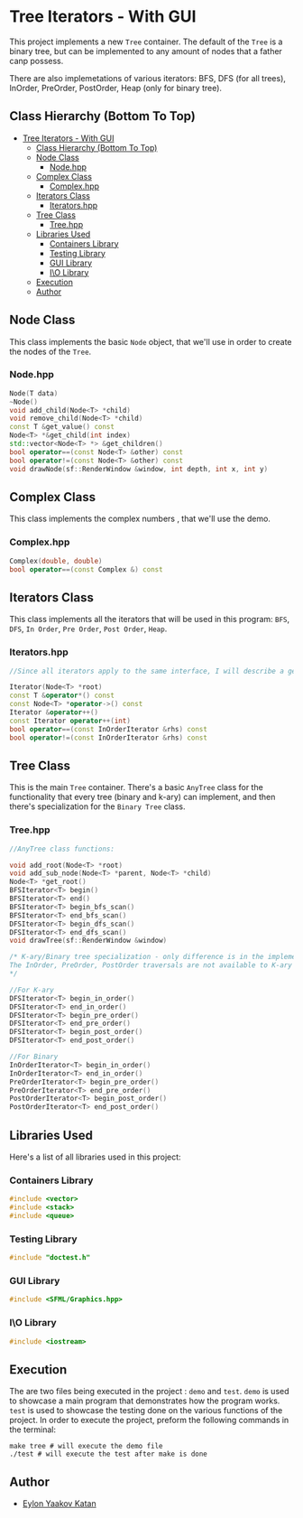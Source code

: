 # Tree Iterators - With GUI

This project implements a new `Tree` container.
The default of the `Tree` is a binary tree, but can be implemented to any amount of nodes that a father canp possess.

There are also implemetations of various iterators:
BFS, DFS (for all trees), InOrder, PreOrder, PostOrder, Heap (only for binary tree).

## Class Hierarchy (Bottom To Top)

- [Tree Iterators - With GUI](#tree-iterators---with-gui)
  - [Class Hierarchy (Bottom To Top)](#class-hierarchy-bottom-to-top)
  - [Node Class](#node-class)
    - [Node.hpp](#nodehpp)
  - [Complex Class](#complex-class)
    - [Complex.hpp](#complexhpp)
  - [Iterators Class](#iterators-class)
    - [Iterators.hpp](#iteratorshpp)
  - [Tree Class](#tree-class)
    - [Tree.hpp](#treehpp)
  - [Libraries Used](#libraries-used)
    - [Containers Library](#containers-library)
    - [Testing Library](#testing-library)
    - [GUI Library](#gui-library)
    - [I\\O Library](#io-library)
  - [Execution](#execution)
  - [Author](#author)

## Node Class

This class implements the basic `Node` object, that we'll use in order to create the nodes of the `Tree`.

### Node.hpp

```cpp
Node(T data)
~Node()
void add_child(Node<T> *child)
void remove_child(Node<T> *child)
const T &get_value() const
Node<T> *&get_child(int index)
std::vector<Node<T> *> &get_children()
bool operator==(const Node<T> &other) const
bool operator!=(const Node<T> &other) const
void drawNode(sf::RenderWindow &window, int depth, int x, int y)
```

## Complex Class

This class implements the complex numbers , that we'll use the demo.

### Complex.hpp

```c++
Complex(double, double)
bool operator==(const Complex &) const
```

## Iterators Class

This class implements all the iterators that will be used in this program: `BFS`, `DFS`, `In Order`, `Pre Order`, `Post Order`, `Heap`.

### Iterators.hpp

```c++
//Since all iterators apply to the same interface, I will describe a general iterator:

Iterator(Node<T> *root)
const T &operator*() const
const Node<T> *operator->() const
Iterator &operator++()
const Iterator operator++(int)
bool operator==(const InOrderIterator &rhs) const
bool operator!=(const InOrderIterator &rhs) const
```

## Tree Class

This is the main `Tree` container. There's a basic `AnyTree` class for the functionality that every tree (binary and k-ary) can implement, and then there's specialization for the `Binary Tree` class.

### Tree.hpp

```cpp
//AnyTree class functions: 

void add_root(Node<T> *root)
void add_sub_node(Node<T> *parent, Node<T> *child)
Node<T> *get_root()
BFSIterator<T> begin()
BFSIterator<T> end()
BFSIterator<T> begin_bfs_scan()
BFSIterator<T> end_bfs_scan()
DFSIterator<T> begin_dfs_scan()
DFSIterator<T> end_dfs_scan()
void drawTree(sf::RenderWindow &window)

/* K-ary/Binary tree specialization - only difference is in the implementation: 
The InOrder, PreOrder, PostOrder traversals are not available to K-ary trees, so they're implemented using the DFSIterator
*/

//For K-ary
DFSIterator<T> begin_in_order()
DFSIterator<T> end_in_order()
DFSIterator<T> begin_pre_order()
DFSIterator<T> end_pre_order()
DFSIterator<T> begin_post_order()
DFSIterator<T> end_post_order()

//For Binary
InOrderIterator<T> begin_in_order()
InOrderIterator<T> end_in_order()
PreOrderIterator<T> begin_pre_order()
PreOrderIterator<T> end_pre_order()
PostOrderIterator<T> begin_post_order()
PostOrderIterator<T> end_post_order()
```

## Libraries Used

Here's a list of all libraries used in this project:

### Containers Library

```c++
#include <vector>
#include <stack>
#include <queue>
```

### Testing Library

```c++
#include "doctest.h"
```

### GUI Library

```c++
#include <SFML/Graphics.hpp>
```

### I\O Library

```c++
#include <iostream>
```

## Execution

The are two files being executed in the project : `demo` and `test`.
`demo` is used to showcase a main program that demonstrates how the program works.
`test` is used to showcase the testing done on the various functions of the project.
In order to execute the project, preform the following commands in the terminal:

```make
make tree # will execute the demo file
./test # will execute the test after make is done
```

## Author

- [Eylon Yaakov Katan](https://github.com/eylonk14)

